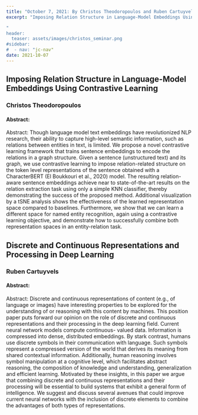 ```yaml
---
title: "October 7, 2021: By Christos Theodoropoulos and Ruben Cartuyvels"
excerpt: "Imposing Relation Structure in Language-Model Embeddings Using Contrastive Learning; Discrete and Continuous Representations and Processing in Deep Learning"

"
header:
  teaser: assets/images/christos_seminar.png
#sidebar:
#  - nav: "jc-nav"
date: 2021-10-07
---
```


## Imposing Relation Structure in Language-Model Embeddings Using Contrastive Learning

### Christos Theodoropoulos

#### Abstract:
Abstract:
Though language model text embeddings have revolutionized NLP research, their ability to capture high-level semantic information, such as relations between entities in text, is limited. We propose a novel contrastive learning framework that trains sentence embeddings to encode the relations in a graph structure. Given a sentence (unstructured text) and its graph, we use contrastive learning to impose relation-related structure on the token level representations of the sentence obtained with a CharacterBERT (El Boukkouri et al., 2020) model. The resulting relation-aware sentence embeddings achieve near to state-of-the-art results on the relation extraction task using only a simple KNN classifier, thereby demonstrating the success of the proposed method. Additional visualization by a tSNE analysis shows the effectiveness of the learned representation space compared to baselines. Furthermore, we show that we can learn a different space for named entity recognition, again using a contrastive learning objective, and demonstrate how to successfully combine both representation spaces in an entity-relation task.

## Discrete and Continuous Representations and Processing in Deep Learning

### Ruben Cartuyvels
#### Abstract:
Abstract:
Discrete and continuous representations of content (e.g., of language or images) have interesting properties to be explored for the understanding of or reasoning with this content by machines. This position paper puts forward our opinion on the role of discrete and continuous representations and their processing in the deep learning field. Current neural network models compute continuous- valued data. Information is compressed into dense, distributed embeddings. By stark contrast, humans use discrete symbols in their communication with language. Such symbols represent a compressed version of the world that derives its meaning from shared contextual information. Additionally, human reasoning involves symbol manipulation at a cognitive level, which facilitates abstract reasoning, the composition of knowledge and understanding, generalization and efficient learning. Motivated by these insights, in this paper we argue that combining discrete and continuous representations and their processing will be essential to build systems that exhibit a general form of intelligence. We suggest and discuss several avenues that could improve current neural networks with the inclusion of discrete elements to combine the advantages of both types of representations.
